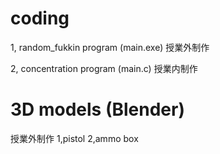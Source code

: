 # coding
1, 
random_fukkin program (main.exe)
授業外制作

2,
concentration program (main.c)
授業内制作

# 3D models (Blender)
授業外制作
1,pistol
2,ammo box


